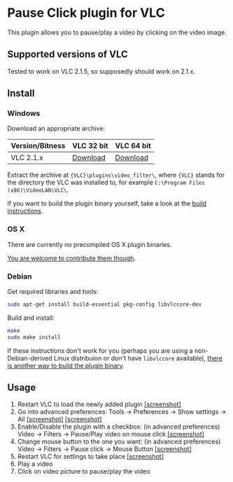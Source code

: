 # Pause Click plugin for VLC
This plugin allows you to pause/play a video by clicking on the video image.

## Supported versions of VLC
Tested to work on VLC 2.1.5, so supposedly should work on 2.1.x.

## Install

### Windows
Download an appropriate archive:

Version/Bitness | VLC 32 bit | VLC 64 bit
----------- | ------ | -------
VLC 2.1.x | [Download](https://github.com/nurupo/vlc-pause-click-plugin/releases/download/0.3.1/vlc-2.1.x-32bit-win.zip) | [Download](https://github.com/nurupo/vlc-pause-click-plugin/releases/download/0.3.1/vlc-2.1.x-64bit-win.zip)

Extract the archive at `{VLC}\plugins\video_filter\`, where `{VLC}` stands for the directory the VLC was installed to, for example `C:\Program Files (x86)\VideoLAN\VLC\`.

If you want to build the plugin binary yourself, take a look at the [build instructions](/BUILD.md).

### OS X
There are currently no precompiled OS X plugin binaries.

[You are welcome to contribute them though](/BUILD.md).

### Debian
Get required libraries and tools:
```bash
sudo apt-get install build-essential pkg-config libvlccore-dev
```

Build and install:
```bash
make
sudo make install
```

If these instructions don't work for you (perhaps you are using a non-Debian-derived Linux distribuion or don't have `libvlccore` available), [there is another way to build the plugin binary](/BUILD.md).

## Usage
1. Restart VLC to load the newly added plugin [[screenshot]](http://i.imgur.com/6oTRtD8.png)
2. Go into advanced preferences: Tools -> Preferences -> Show settings -> All [[screenshot]](http://i.imgur.com/ONLskiX.png) [[screenshot]](http://i.imgur.com/V7ql7HR.png)
3. Enable/Disable the plugin with a checkbox: (in advanced preferences) Video -> Filters -> Pause/Play video on mouse click [[screenshot]](http://i.imgur.com/U5TZpDp.png)
4. Change mouse button to the one you want: (in advanced preferences) Video -> Filters -> Pause click -> Mouse Button [[screenshot]](http://i.imgur.com/T5yp0jw.png)
5. Restart VLC for settings to take place [[screenshot]](http://i.imgur.com/6oTRtD8.png)
6. Play a video
7. Click on video picture to pause/play the video
